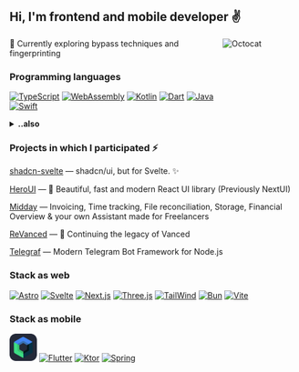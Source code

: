 ## Hi, I'm frontend and mobile developer :v:

<img align="right" alt="Octocat" width="130px" height="130px" src="https://media.giphy.com/media/du3J3cXyzhj75IOgvA/giphy.gif" />

:page_facing_up: Currently exploring bypass techniques and fingerprinting

### Programming languages
[![TypeScript](https://skillicons.dev/icons?i=typescript)](https://typescriptlang.org)
[![WebAssembly](https://skillicons.dev/icons?i=wasm)](https://webassembly.org)
[![Kotlin](https://skillicons.dev/icons?i=kotlin)](https://kotlinlang.org)
[![Dart](https://skillicons.dev/icons?i=dart)](https://dart.dev)
[![Java](https://skillicons.dev/icons?i=java)](https://dev.java)
[![Swift](https://skillicons.dev/icons?i=swift)](https://www.swift.org)

<details><summary><b>..also</b></summary>

[![Programming languages](https://skillicons.dev/icons?i=v,py,c,php&perline=4)](https://github.com/milksense)
</details>


### Projects in which I participated :zap:
[shadcn-svelte][5] — shadcn/ui, but for Svelte. ✨

[HeroUI][3] — :rocket: Beautiful, fast and modern React UI library (Previously NextUI)

[Midday][4] — Invoicing, Time tracking, File reconciliation, Storage, Financial Overview & your own Assistant made for Freelancers

[ReVanced][1] — :pill: Continuing the legacy of Vanced

[Telegraf][2] — Modern Telegram Bot Framework for Node.js

### Stack as web
[![Astro](https://skillicons.dev/icons?i=astro)](https://astro.build)
[![Svelte](https://skillicons.dev/icons?i=svelte)](https://svelte.dev)
[![Next.js](https://skillicons.dev/icons?i=next)](https://nextjs.org)
[![Three.js](https://skillicons.dev/icons?i=threejs)](https://threejs.org)
[![TailWind](https://skillicons.dev/icons?i=tailwind)](https://tailwindcss.com)
[![Bun](https://skillicons.dev/icons?i=bun)](https://bun.sh)
[![Vite](https://skillicons.dev/icons?i=vite)](https://vitejs.dev)

### Stack as mobile
<a href="https://developer.android.com/jetpack/compose"><img height="48" width="48" src="./assets/Compose2-Dark.svg"></a>
[![Flutter](https://skillicons.dev/icons?i=flutter)](https://flutter.dev)
[![Ktor](https://skillicons.dev/icons?i=ktor)](https://ktor.io)
[![Spring](https://skillicons.dev/icons?i=spring)](https://spring.io)

[1]: https://github.com/revanced
[2]: https://github.com/telegraf/telegraf
[3]: https://github.com/nextui-org/nextui
[4]: https://midday.ai/
[5]: https://shadcn-svelte.com
